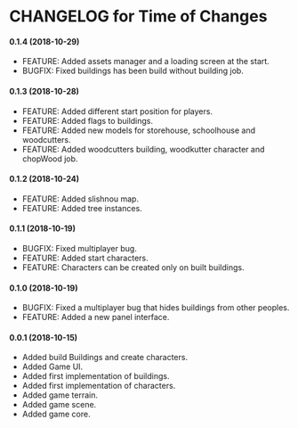 # CHANGELOG for Time of Changes

#### 0.1.4 (2018-10-29)
 - FEATURE: Added assets manager and a loading screen at the start.
 - BUGFIX: Fixed buildings has been build without building job.

#### 0.1.3 (2018-10-28)
 - FEATURE: Added different start position for players.
 - FEATURE: Added flags to buildings.
 - FEATURE: Added new models for storehouse, schoolhouse and woodcutters.
 - FEATURE: Added woodcutters building, woodkutter character and chopWood job.

#### 0.1.2 (2018-10-24)
 - FEATURE: Added slishnou map.
 - FEATURE: Added tree instances.

#### 0.1.1 (2018-10-19)
 - BUGFIX: Fixed multiplayer bug.
 - FEATURE: Added start characters.
 - FEATURE: Characters can be created only on built buildings.

#### 0.1.0 (2018-10-19)
 - BUGFIX: Fixed a multiplayer bug that hides buildings from other peoples.
 - FEATURE: Added a new panel interface.

#### 0.0.1 (2018-10-15)
 - Added build Buildings and create characters.
 - Added Game UI.
 - Added first implementation of buildings.
 - Added first implementation of characters.
 - Added game terrain.
 - Added game scene.
 - Added game core.
